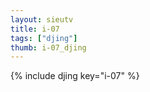 ```yaml
--- 
layout: sieutv
title: i-07
tags: ["djing"]
thumb: i-07_djing
---
```

{% include djing key="i-07" %} 
